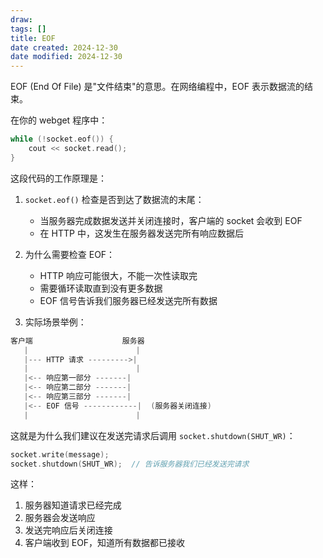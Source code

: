 ```yaml
---
draw:
tags: []
title: EOF
date created: 2024-12-30
date modified: 2024-12-30
---
```


EOF (End Of File) 是"文件结束"的意思。在网络编程中，EOF 表示数据流的结束。

在你的 webget 程序中：

```cpp
while (!socket.eof()) {
    cout << socket.read();
}
```

这段代码的工作原理是：

1. `socket.eof()` 检查是否到达了数据流的末尾：
   - 当服务器完成数据发送并关闭连接时，客户端的 socket 会收到 EOF
   - 在 HTTP 中，这发生在服务器发送完所有响应数据后

2. 为什么需要检查 EOF：
   - HTTP 响应可能很大，不能一次性读取完
   - 需要循环读取直到没有更多数据
   - EOF 信号告诉我们服务器已经发送完所有数据

3. 实际场景举例：

```Java
客户端                    服务器
   |                        |
   |--- HTTP 请求 --------->|
   |                        |
   |<-- 响应第一部分 -------|
   |<-- 响应第二部分 -------|
   |<-- 响应第三部分 -------|
   |<-- EOF 信号 ------------|  (服务器关闭连接)
   |                        |
```

这就是为什么我们建议在发送完请求后调用 `socket.shutdown(SHUT_WR)`：

```cpp
socket.write(message);
socket.shutdown(SHUT_WR);  // 告诉服务器我们已经发送完请求
```

这样：

1. 服务器知道请求已经完成
2. 服务器会发送响应
3. 发送完响应后关闭连接
4. 客户端收到 EOF，知道所有数据都已接收
